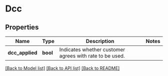 # Dcc

## Properties
Name | Type | Description | Notes
------------ | ------------- | ------------- | -------------
**dcc_applied** | **bool** | Indicates whether customer agrees with rate to be used. | 

[[Back to Model list]](../README.md#documentation-for-models) [[Back to API list]](../README.md#documentation-for-api-endpoints) [[Back to README]](../README.md)


